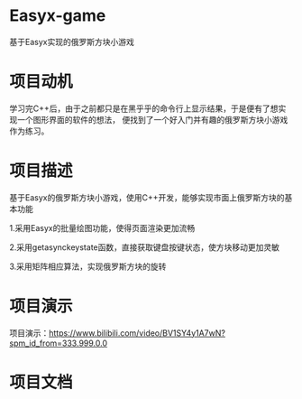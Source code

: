 # Easyx-game
基于Easyx实现的俄罗斯方块小游戏

# 项目动机
学习完C++后，由于之前都只是在黑乎乎的命令行上显示结果，于是便有了想实现一个图形界面的软件的想法，
便找到了一个好入门并有趣的俄罗斯方块小游戏作为练习。

# 项目描述
基于Easyx的俄罗斯方块小游戏，使用C++开发，能够实现市面上俄罗斯方块的基本功能

1.采用Easyx的批量绘图功能，使得页面渲染更加流畅

2.采用getasynckeystate函数，直接获取键盘按键状态，使方块移动更加灵敏

3.采用矩阵相应算法，实现俄罗斯方块的旋转

# 项目演示
项目演示：https://www.bilibili.com/video/BV1SY4y1A7wN?spm_id_from=333.999.0.0

# 项目文档
